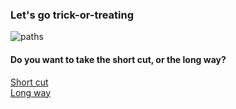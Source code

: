 ### Let's go trick-or-treating  
  ![paths](https://c1.staticflickr.com/7/6022/5943132296_18e41906dc_b.jpg)
#### Do you want to take the short cut, or the long way?  
[Short cut](short/encounter.md)  
[Long way](long/more-candy.md)